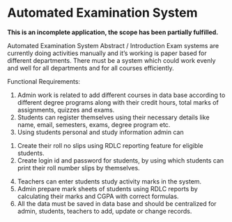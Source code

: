 # Automated Examination System
<b> This is an incomplete application, the scope has been partially fulfilled.</b>

Automated Examination System
Abstract / Introduction
Exam systems are currently doing activities manually and it’s working is paper based for different departments. There must be a system which could work evenly and well for all departments and for all courses efficiently.

Functional Requirements:
1.	Admin work is related to add different courses in data base according to different degree programs along with their credit hours, total marks of assignments, quizzes and exams.
2.	 Students can register themselves using their necessary details like name, email, semesters, exams, degree program etc.
3.	Using students personal and study information admin can 
1)	Create their roll no slips using RDLC reporting feature for eligible students.
2)	Create login id and password for students, by using which students can print their roll number slips by themselves.
4.	Teachers can enter students study activity marks in the system.
5.	Admin prepare mark sheets of students using RDLC reports by calculating their marks and CGPA with correct formulas.
6.	All the data must be saved in data base and should be centralized for admin, students, teachers to add, update or change records.
